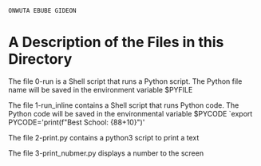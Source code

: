 ```
ONWUTA EBUBE GIDEON
```

# A Description of the Files in this Directory

The file 0-run is a Shell script that runs a Python script.
The Python file name will be saved in the environment variable $PYFILE


The file 1-run\_inline contains a Shell script that runs Python code.
The Python code will be saved in the environmental variable $PYCODE
`export PYCODE='print(f"Best School: {88+10}")'


The file 2-print.py contains a python3 script to print a text


The file 3-print_nubmer.py displays a number to the screen



